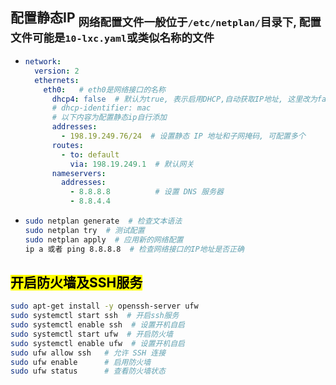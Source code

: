 ## 配置静态IP   <sub>网络配置文件一般位于`/etc/netplan/`目录下, 配置文件可能是`10-lxc.yaml`或类似名称的文件</sub>

- ```yaml
  network:
    version: 2
    ethernets:
      eth0:   # eth0是网络接口的名称
        dhcp4: false  # 默认为true, 表示启用DHCP,自动获取IP地址, 这里改为false
        # dhcp-identifier: mac
        # 以下内容为配置静态ip自行添加
        addresses:
          - 198.19.249.76/24  # 设置静态 IP 地址和子网掩码, 可配置多个
        routes:
          - to: default
            via: 198.19.249.1  # 默认网关
        nameservers:
          addresses:
            - 8.8.8.8          # 设置 DNS 服务器
            - 8.8.4.4
  ```

- ```bash
  sudo netplan generate  # 检查文本语法
  sudo netplan try  # 测试配置
  sudo netplan apply  # 应用新的网络配置
  ip a 或者 ping 8.8.8.8  # 检查网络接口的IP地址是否正确
  ```

## <mark>开启防火墙及SSH服务</mark>
```bash
sudo apt-get install -y openssh-server ufw  
sudo systemctl start ssh  # 开启ssh服务
sudo systemctl enable ssh  # 设置开机自启
sudo systemctl start ufw  # 开启防火墙
sudo systemctl enable ufw  # 设置开机自启
sudo ufw allow ssh   # 允许 SSH 连接
sudo ufw enable      # 启用防火墙
sudo ufw status      # 查看防火墙状态
```
